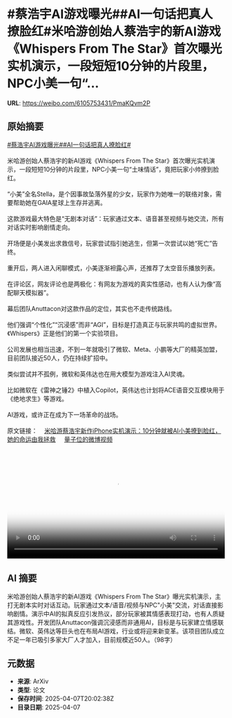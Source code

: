 # #蔡浩宇AI游戏曝光##AI一句话把真人撩脸红#米哈游创始人蔡浩宇的新AI游戏《Whispers From The Star》首次曝光实机演示，一段短短10分钟的片段里，NPC小美一句“...

**URL**: https://weibo.com/6105753431/PmaKQvm2P

## 原始摘要

<a href="https://m.weibo.cn/search?containerid=231522type%3D1%26t%3D10%26q%3D%23%E8%94%A1%E6%B5%A9%E5%AE%87AI%E6%B8%B8%E6%88%8F%E6%9B%9D%E5%85%89%23&amp;extparam=%23%E8%94%A1%E6%B5%A9%E5%AE%87AI%E6%B8%B8%E6%88%8F%E6%9B%9D%E5%85%89%23" data-hide=""><span class="surl-text">#蔡浩宇AI游戏曝光#</span></a><a href="https://m.weibo.cn/search?containerid=231522type%3D1%26t%3D10%26q%3D%23AI%E4%B8%80%E5%8F%A5%E8%AF%9D%E6%8A%8A%E7%9C%9F%E4%BA%BA%E6%92%A9%E8%84%B8%E7%BA%A2%23&amp;extparam=%23AI%E4%B8%80%E5%8F%A5%E8%AF%9D%E6%8A%8A%E7%9C%9F%E4%BA%BA%E6%92%A9%E8%84%B8%E7%BA%A2%23" data-hide=""><span class="surl-text">#AI一句话把真人撩脸红#</span></a><br><br>米哈游创始人蔡浩宇的新AI游戏《Whispers From The Star》首次曝光实机演示，一段短短10分钟的片段里，NPC小美一句“土味情话”，竟把玩家小帅撩到脸红。<br><br>“小美”全名Stella，是个因事故坠落外星的少女，玩家作为她唯一的联络对象，需要帮助她在GAIA星球上生存并逃离。<br><br>这款游戏最大特色是“无剧本对话”：玩家通过文本、语音甚至视频与她交流，所有对话实时影响剧情走向。<br><br>开场便是小美发出求救信号，玩家尝试指引她逃生，但第一次尝试以她“死亡”告终。<br><br>重开后，两人进入闲聊模式，小美逐渐袒露心声，还推荐了太空音乐播放列表。<br><br>在评论区，网友评论也是两极化：有网友为游戏的真实性感动，也有人认为像“高配聊天模拟器”。<br><br>幕后团队Anuttacon对这款作品的定位，其实也不走传统路线。<br><br>他们强调“个性化”“沉浸感”而非“AGI”，目标是打造真正与玩家共鸣的虚拟世界。《Whispers》正是他们的第一个实验项目。<br><br>公司发展也相当迅速，不到一年就吸引了微软、Meta、小鹏等大厂的精英加盟，目前团队接近50人，仍在持续扩招中。<br><br>类似尝试并不孤例，微软和英伟达也在用大模型为游戏注入AI灵魂。<br><br>比如微软在《雷神之锤2》中植入Copilot，英伟达也计划将ACE语音交互模块用于《绝地求生》等游戏。<br><br>AI游戏，或许正在成为下一场革命的战场。<br><br>原文链接：<a href="https://weibo.cn/sinaurl?u=https%3A%2F%2Fmp.weixin.qq.com%2Fs%2FKyKm2jIPnhwIh0LTfjZQ-g" data-hide=""><span class="url-icon"><img style="width: 1rem;height: 1rem" src="https://h5.sinaimg.cn/upload/2015/09/25/3/timeline_card_small_web_default.png" referrerpolicy="no-referrer"></span><span class="surl-text">米哈游蔡浩宇新作iPhone实机演示：10分钟就被AI小美撩到脸红，她的命运由我拯救</span></a> <a href="https://video.weibo.com/show?fid=1034:5152845335560199" data-hide=""><span class="url-icon"><img style="width: 1rem;height: 1rem" src="https://h5.sinaimg.cn/upload/2015/09/25/3/timeline_card_small_video_default.png" referrerpolicy="no-referrer"></span><span class="surl-text">量子位的微博视频</span></a><br clear="both"><div style="clear: both"></div><video controls="controls" poster="https://tvax2.sinaimg.cn/orj480/006Fd7o3ly1i08d8meu2nj30k00zkaav.jpg" style="width: 100%"><source src="https://f.video.weibocdn.com/o0/j14Gj2iTlx08nhU6MsmA01041200fWS50E010.mp4?label=mp4_720p&amp;template=720x1280.24.0&amp;ori=0&amp;ps=1CwnkDw1GXwCQx&amp;Expires=1744059734&amp;ssig=mkJDF5qkm3&amp;KID=unistore,video"><source src="https://f.video.weibocdn.com/o0/aQYXXcq9lx08nhU6dxgY010412009ef80E010.mp4?label=mp4_hd&amp;template=540x960.24.0&amp;ori=0&amp;ps=1CwnkDw1GXwCQx&amp;Expires=1744059734&amp;ssig=eBbk%2BtOtFu&amp;KID=unistore,video"><source src="https://f.video.weibocdn.com/o0/auEjw855lx08nhU6fSk8010412005a3C0E010.mp4?label=mp4_ld&amp;template=360x640.24.0&amp;ori=0&amp;ps=1CwnkDw1GXwCQx&amp;Expires=1744059734&amp;ssig=DXr3Z%2F7lav&amp;KID=unistore,video"><p>视频无法显示，请前往<a href="https://video.weibo.com/show?fid=1034%3A5152845335560199" target="_blank" rel="noopener noreferrer">微博视频</a>观看。</p></video>

## AI 摘要

米哈游创始人蔡浩宇的新AI游戏《Whispers From The Star》曝光实机演示，主打无剧本实时对话互动。玩家通过文本/语音/视频与NPC"小美"交流，对话直接影响剧情。演示中AI的拟真反应引发热议，部分玩家被其情感表现打动，也有人质疑其游戏性。开发团队Anuttacon强调沉浸感而非通用AI，目标是与玩家建立情感联结。微软、英伟达等巨头也在布局AI游戏，行业或将迎来新变革。该项目团队成立不足一年已吸引多家大厂人才加入，目前规模近50人。（98字）

## 元数据

- **来源**: ArXiv
- **类型**: 论文
- **保存时间**: 2025-04-07T20:02:38Z
- **目录日期**: 2025-04-07
